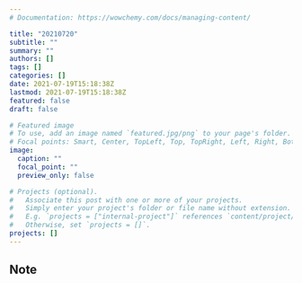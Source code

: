 ```yaml
---
# Documentation: https://wowchemy.com/docs/managing-content/

title: "20210720"
subtitle: ""
summary: ""
authors: []
tags: []
categories: []
date: 2021-07-19T15:18:38Z
lastmod: 2021-07-19T15:18:38Z
featured: false
draft: false

# Featured image
# To use, add an image named `featured.jpg/png` to your page's folder.
# Focal points: Smart, Center, TopLeft, Top, TopRight, Left, Right, BottomLeft, Bottom, BottomRight.
image:
  caption: ""
  focal_point: ""
  preview_only: false

# Projects (optional).
#   Associate this post with one or more of your projects.
#   Simply enter your project's folder or file name without extension.
#   E.g. `projects = ["internal-project"]` references `content/project/deep-learning/index.md`.
#   Otherwise, set `projects = []`.
projects: []
---
```


## Note

